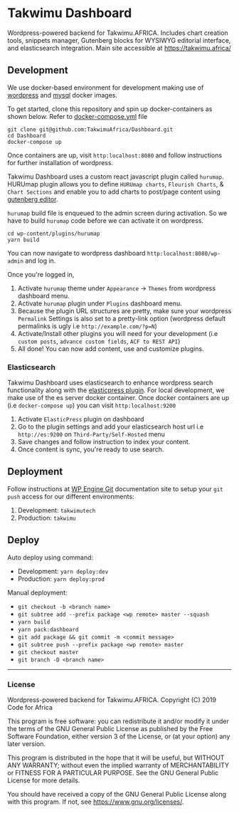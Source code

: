 # Takwimu Dashboard

Wordpress-powered backend for Takwimu.AFRICA. Includes chart creation tools, snippets manager, Gutenberg blocks for WYSIWYG editorial interface, and elasticsearch integration. Main site accessible at https://takwimu.africa/

## Development
We use docker-based environment for development making use of [wordpress](https://hub.docker.com/_/wordpress/) and [mysql](https://hub.docker.com/_/mysql) docker images.

To get started, clone this repository and spin up docker-containers as shown below. Refer to [docker-compose.yml](https://github.com/TakwimuAfrica/Dashboard/blob/master/docker-compose.yml) file

```shell
git clone git@github.com:TakwimuAfrica/Dashboard.git
cd Dashboard
docker-compose up
```

Once containers are up, visit `http:localhost:8080` and follow instructions for further installation of wordpress.

Takwimu Dashboard uses a custom react javascript plugin called `hurumap`. HURUmap plugin allows you to define `HURUmap charts`, `Flourish Charts`, & `Chart Sections` and enable you to add charts to post/page content using [gutenberg editor](https://wordpress.org/gutenberg/).

`hurumap` build file is enqueued to the admin screen during activation. So we have to build `hurumap` code before we can activate it on wordpress.

```shell
cd wp-content/plugins/hurumap
yarn build
```

You can now navigate to wordpress dashboard `http:localhost:8080/wp-admin` and log in.

Once you're logged in,

1. Activate `hurumap` theme under `Appearance` -> `Themes` from wordpress dashboard menu. 
2. Activate `hurumap` plugin under `Plugins` dashboard menu.
3. Because the plugin URL structures are pretty, make sure your wordpress `Permalink` Settings is also set to a pretty-link option (wordpress default permalinks is ugly i.e `http://example.com/?p=N`)
4. Activate/Install other plugins you will need for your development (i.e `custom posts`, `advance custom fields`, `ACF to REST API`)
5. All done! You can now add content, use and customize plugins.

### Elasticsearch
Takwimu Dashboard uses elasticsearch to enhance wordpress search functionality along with the [elasticpress plugin](https://wordpress.org/plugins/elasticpress/).  For local development, we make use of the es server docker container. Once docker containers are up (i.e `docker-compose up`) you can visit `http:localhost:9200` 

1. Activate `ElasticPress` plugin on dashboard
2. Go to the plugin settings and add your elasticsearch host url i.e `http://es:9200` on `Third-Party/Self-Hosted` menu
3. Save changes and follow instruction to index your content.
4. Once content is sync, you're ready to use search. 


## Deployment

Follow instructions at [WP Engine Git](https://wpengine.com/git/) documentation site to setup your `git push` access for our different environments:

1. Development: `takwimutech`
2. Production: `takwimu`

## Deploy

Auto deploy using command:

- Development: `yarn deploy:dev`
- Production: `yarn deploy:prod`

Manual deployment:

- `git checkout -b <branch name>`
- `git subtree add --prefix package <wp remote> master --squash`
- `yarn build`
- `yarn pack:dashboard`
- `git add package && git commit -m <commit message>`
- `git subtree push --prefix package <wp remote> master`
- `git checkout master`
- `git branch -D <branch name>`


---

### License

Wordpress-powered backend for Takwimu.AFRICA.
Copyright (C) 2019  Code for Africa

This program is free software: you can redistribute it and/or modify
it under the terms of the GNU General Public License as published by
the Free Software Foundation, either version 3 of the License, or
(at your option) any later version.

This program is distributed in the hope that it will be useful,
but WITHOUT ANY WARRANTY; without even the implied warranty of
MERCHANTABILITY or FITNESS FOR A PARTICULAR PURPOSE.  See the
GNU General Public License for more details.

You should have received a copy of the GNU General Public License
along with this program.  If not, see <https://www.gnu.org/licenses/>.
